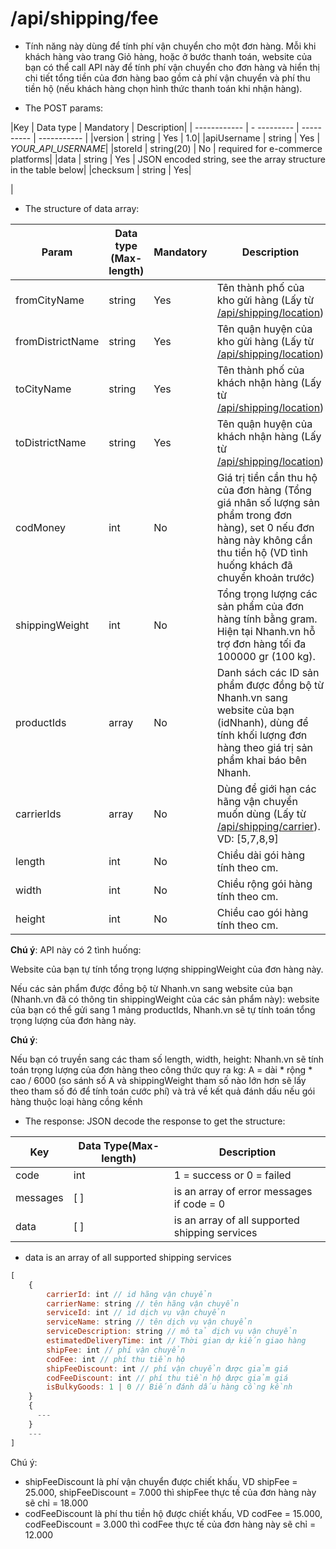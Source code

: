 # /api/shipping/fee

- Tính năng này dùng để tính phí vận chuyển cho một đơn hàng. Mỗi khi khách hàng vào trang Giỏ hàng, hoặc ở bước thanh toán, website của bạn có thể call API này để tính phí vận chuyển cho đơn hàng và hiển thị chi tiết tổng tiền của đơn hàng bao gồm cả phí vận chuyển và phí thu tiền hộ (nếu khách hàng chọn hình thức thanh toán khi nhận hàng).

- The POST params:

|Key | Data type | Mandatory | Description|
| ------------ | - --------- | ---------- | ----------- |
|version | string | Yes | 1.0|
|apiUsername | string | Yes | _YOUR_API_USERNAME_|
|storeId | string(20) | No | required for e-commerce platforms|
|data | string | Yes | JSON encoded string, see the array structure in the table below|
|checksum | string | Yes| <p></p> |     

- The structure of data array:


Param | Data type (Max-length) | Mandatory | Description
------------ | ----------- | ---------- | ----------------
fromCityName | string | Yes | Tên thành phố của kho gửi hàng (Lấy từ [/api/shipping/location](location.md))
fromDistrictName |string | Yes | Tên quận huyện của kho gửi hàng (Lấy từ [/api/shipping/location](location.md))
toCityName | string | Yes | Tên thành phố của khách nhận hàng (Lấy từ [/api/shipping/location](location.md))
toDistrictName | string | Yes | Tên quận huyện của khách nhận hàng (Lấy từ [/api/shipping/location](location.md))
codMoney | int | No | Giá trị tiền cần thu hộ của đơn hàng (Tổng giá nhân số lượng sản phẩm trong đơn hàng), set 0 nếu đơn hàng này không cần thu tiền hộ (VD tình huống khách đã chuyển khoản trước)
shippingWeight | int | No | Tổng trọng lượng các sản phẩm của đơn hàng tính bằng gram. Hiện tại Nhanh.vn hỗ trợ đơn hàng tối đa 100000 gr (100 kg).
productIds | array |No | Danh sách các ID sản phẩm được đồng bộ từ Nhanh.vn sang website của bạn (idNhanh), dùng để tính khối lượng đơn hàng theo giá trị sản phẩm khai báo bên Nhanh.
carrierIds | array | No | Dùng để giới hạn các hãng vận chuyển muốn dùng (Lấy từ [/api/shipping/carrier](carrier.md)). VD: [5,7,8,9]
length | int | No | Chiều dài gói hàng tính theo cm.
width | int | No | Chiều rộng gói hàng tính theo cm.
height |int |No | Chiều cao gói hàng tính theo cm.

  **Chú ý**: API này có 2 tình huống:
  
   Website của bạn tự tính tổng trọng lượng shippingWeight của đơn hàng này.
   
   Nếu các sản phẩm được đồng bộ từ Nhanh.vn sang website của bạn (Nhanh.vn đã có thông tin shippingWeight của các sản phẩm này): website của bạn có thể gửi sang 1 mảng productIds, Nhanh.vn sẽ tự tính toán tổng trọng lượng của đơn hàng này.
    
**Chú ý**: 

  Nếu bạn có truyền sang các tham số length, width, height: Nhanh.vn sẽ tính toán trọng lượng của đơn hàng theo công thức quy ra kg: A = dài * rộng * cao / 6000 (so sánh số A và shippingWeight tham số nào lớn hơn sẽ lấy theo tham số đó để tính toán cước phí) và trả về kết quả đánh dấu nếu gói hàng thuộc loại hàng cồng kềnh

- The response: JSON decode the response to get the structure:
  
Key | Data Type(Max-length) | Description
------| --------- | -----------
code | int | 1 = success or 0 = failed
messages | [ ] | is an array of error messages if code = 0
data | [ ] | is an array of all supported shipping services

- data is an array of all supported shipping services
```js
[
    {
        carrierId: int // id hãng vận chuyển
		carrierName: string // tên hãng vận chuyển
        serviceId: int // id dịch vụ vận chuyển
        serviceName: string // tên dịch vụ vận chuyển
        serviceDescription: string // mô tả dịch vụ vận chuyển
        estimatedDeliveryTime: int // Thời gian dự kiến giao hàng
        shipFee: int // phí vận chuyển
        codFee: int // phí thu tiền hộ
        shipFeeDiscount: int // phí vận chuyển được giảm giá
        codFeeDiscount: int // phí thu tiền hộ được giảm giá
        isBulkyGoods: 1 | 0 // Biến đánh dấu hàng cồng kềnh
    }
    {
      ---
    }
    ---
]
```
Chú ý:
  - shipFeeDiscount là phí vận chuyển được chiết khấu, VD shipFee = 25.000, shipFeeDiscount = 7.000 thì shipFee thực tế của đơn hàng này sẽ chỉ = 18.000
  - codFeeDiscount là phí thu tiền hộ được chiết khấu, VD codFee = 15.000, codFeeDiscount = 3.000 thì codFee thực tế của đơn hàng này sẽ chỉ = 12.000


  
  
  
  

